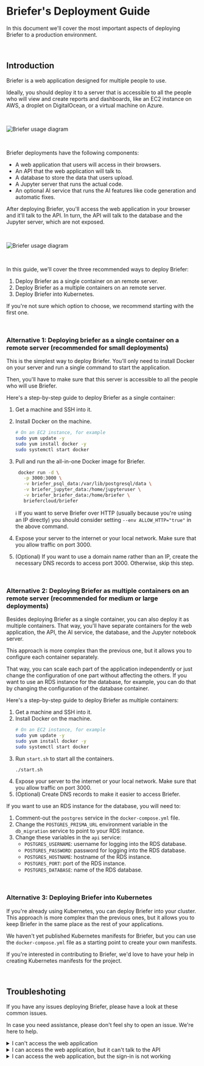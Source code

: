 # Briefer's Deployment Guide

In this document we'll cover the most important aspects of deploying Briefer to a production environment.

<br />

## Introduction

Briefer is a web application designed for multiple people to use.

Ideally, you should deploy it to a server that is accessible to all the people who will view and create reports and dashboards, like an EC2 instance on AWS, a droplet on DigitalOcean, or a virtual machine on Azure.

<br />
<p>
<picture align="center">
  <source  align="center" media="(prefers-color-scheme: dark)" srcset="../assets/img/briefer-usage-overview-dark.png">
  <source align="center" media="(prefers-color-scheme: light)" srcset="../assets/img/briefer-usage-overview.png">
  <img align="center" alt="Briefer usage diagram" src="./assets/img/briefer-usage-overview.png">
</picture>
</p>
<br />

Briefer deployments have the following components:

- A web application that users will access in their browsers.
- An API that the web application will talk to.
- A database to store the data that users upload.
- A Jupyter server that runs the actual code.
- An optional AI service that runs the AI features like code generation and automatic fixes.

After deploying Briefer, you'll access the web application in your browser and it'll talk to the API. In turn, the API will talk to the database and the Jupyter server, which are not exposed.

<br />
<p>
<picture align="center">
  <source  align="center" media="(prefers-color-scheme: dark)" srcset="../assets/img/deployment-overview-dark.png">
  <source align="center" media="(prefers-color-scheme: light)" srcset="../assets/img/deployment-overview.png">
  <img align="center" alt="Briefer usage diagram" src="../assets/img/deployment-overview.png">
</picture>
</p>
<br />

In this guide, we'll cover the three recommended ways to deploy Briefer:

1. Deploy Briefer as a single container on an remote server.
2. Deploy Briefer as a multiple containers on an remote server.
3. Deploy Briefer into Kubernetes.

If you're not sure which option to choose, we recommend starting with the first one.

<br />

### Alternative 1: Deploying briefer as a single container on a remote server (recommended for small deployments)

This is the simplest way to deploy Briefer. You'll only need to install Docker on your server and run a single command to start the application.

Then, you'll have to make sure that this server is accessible to all the people who will use Briefer.

Here's a step-by-step guide to deploy Briefer as a single container:

1. Get a machine and SSH into it.
2. Install Docker on the machine.
   ```bash
   # On an EC2 instance, for example
   sudo yum update -y
   sudo yum install docker -y
   sudo systemctl start docker
   ```
3. Pull and run the all-in-one Docker image for Briefer.

   ```bash
    docker run -d \
      -p 3000:3000 \
      -v briefer_psql_data:/var/lib/postgresql/data \
      -v briefer_jupyter_data:/home/jupyteruser \
      -v briefer_briefer_data:/home/briefer \
      briefercloud/briefer
   ```

   ℹ️ If you want to serve Briefer over HTTP (usually because you're using an IP directly) you should consider setting `--env ALLOW_HTTP="true"` in the above command.

4. Expose your server to the internet or your local network.
   Make sure that you allow traffic on port 3000.
5. (Optional) If you want to use a domain name rather than an IP, create the necessary DNS records to access port 3000. Otherwise, skip this step.

<br />

### Alternative 2: Deploying Briefer as multiple containers on an remote server (recommended for medium or large deployments)

Besides deploying Briefer as a single container, you can also deploy it as multiple containers. That way, you'll have separate containers for the web application, the API, the AI service, the database, and the Jupyter notebook server.

This approach is more complex than the previous one, but it allows you to configure each container separately.

That way, you can scale each part of the application independently or just change the configuration of one part without affecting the others. If you want to use an RDS instance for the database, for example, you can do that by changing the configuration of the database container.

Here's a step-by-step guide to deploy Briefer as multiple containers:

1. Get a machine and SSH into it.
2. Install Docker on the machine.
   ```bash
   # On an EC2 instance, for example
   sudo yum update -y
   sudo yum install docker -y
   sudo systemctl start docker
   ```
3. Run `start.sh` to start all the containers.
   ```bash
   ./start.sh
   ```
4. Expose your server to the internet or your local network.
   Make sure that you allow traffic on port 3000.
5. (Optional) Create DNS records to make it easier to access Briefer.

If you want to use an RDS instance for the database, you will need to:

1. Comment-out the `postgres` service in the `docker-compose.yml` file.
2. Change the `POSTGRES_PRISMA_URL` environment variable in the `db_migration` service to point to your RDS instance.
3. Change these variables in the `api` service:
   - `POSTGRES_USERNAME`: username for logging into the RDS database.
   - `POSTGRES_PASSWORD`: password for logging into the RDS database.
   - `POSTGRES_HOSTNAME`: hostname of the RDS instance.
   - `POSTGRES_PORT`: port of the RDS instance.
   - `POSTGRES_DATABASE`: name of the RDS database.

<br />

### Alternative 3: Deploying Briefer into Kubernetes

If you're already using Kubernetes, you can deploy Briefer into your cluster. This approach is more complex than the previous ones, but it allows you to keep Briefer in the same place as the rest of your applications.

We haven't yet published Kubernetes manifests for Briefer, but you can use the `docker-compose.yml` file as a starting point to create your own manifests.

If you're interested in contributing to Briefer, we'd love to have your help in creating Kubernetes manifests for the project.

<br />

## Troubleshoting

If you have any issues deploying Briefer, please have a look at these common issues.

In case you need assistance, please don't feel shy to open an issue. We're here to help.

<details>
  <summary>I can't access the web application</summary>

If you're not able to access the web application, Briefer is either not running or not exposed to the internet (or within your local network). The latter is the most common issue.

To check if Briefer is running, SSH into your server and run `docker ps`. You should see a container using the image `briefercloud/briefer` or `briefercloud/briefer-web`. If you don't see it, Briefer is not running.

If Briefer is running, have a look at its logs and see if there are any errors. You can do that by running `docker logs <container_id>`, where `<container_id>` is the ID of the Briefer container.

Finally, make sure that you've exposed your server to the internet or your local network. You can do that by allowing traffic on port 3000 and creating the necessary DNS records to access the host.

</details>

<details>
  <summary>I can access the web application, but it can't talk to the API</summary>

In this case, it's likely that the web process is running, but the API is not.

If the API is running, have a look at its logs and see if there are any errors. You can do that by running `docker logs <container_id>`, where `<container_id>` is the ID of the API container or the monolithic Briefer container in case that's what you're using.

Check if it complains about any missing environment variables or if there's any other straightforward error that you can solve.

If you can't figure out what's happening, please [open an issue here](https://github.com/briefercloud/briefer/issues).

</details>

<details>
  <summary>I can access the web application, but the sign-in is not working</summary>

If you're running Briefer from another machine - for example an external server, Raspbery Pi etc - make sure you have enabled HTTPS for your current setup while accessing Briefer's application on port 3000.

In case you can't enable HTTPS or just want to try it out, you can run Briefer over HTTP by setting the `ALLOW_HTTP` environment variable to `true`:

```sh
user@server:~$ ALLOW_HTTP=true briefer
```

This will not set the session cookie as Secure, thus allowing you to sign-in using HTTP. Note this option should not be used in production given the [security risks](https://owasp.org/www-community/vulnerabilities/Insecure_Transport).
</details>
